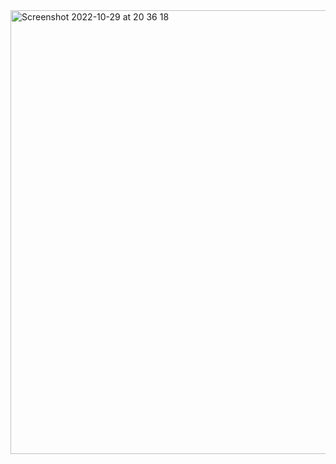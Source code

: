 <img width="710" alt="Screenshot 2022-10-29 at 20 36 18" src="https://user-images.githubusercontent.com/109438310/198846130-f2a82775-443a-4a07-8442-037fa56fd287.png">
